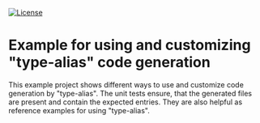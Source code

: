[![License](https://img.shields.io/badge/License-Apache%202.0-blue.svg)](https://opensource.org/licenses/Apache-2.0)

# Example for using and customizing "type-alias" code generation
This example project shows different ways to use and customize code generation by "type-alias".
The unit tests ensure, that the generated files are present and contain the expected entries.
They are also helpful as reference examples for using "type-alias".